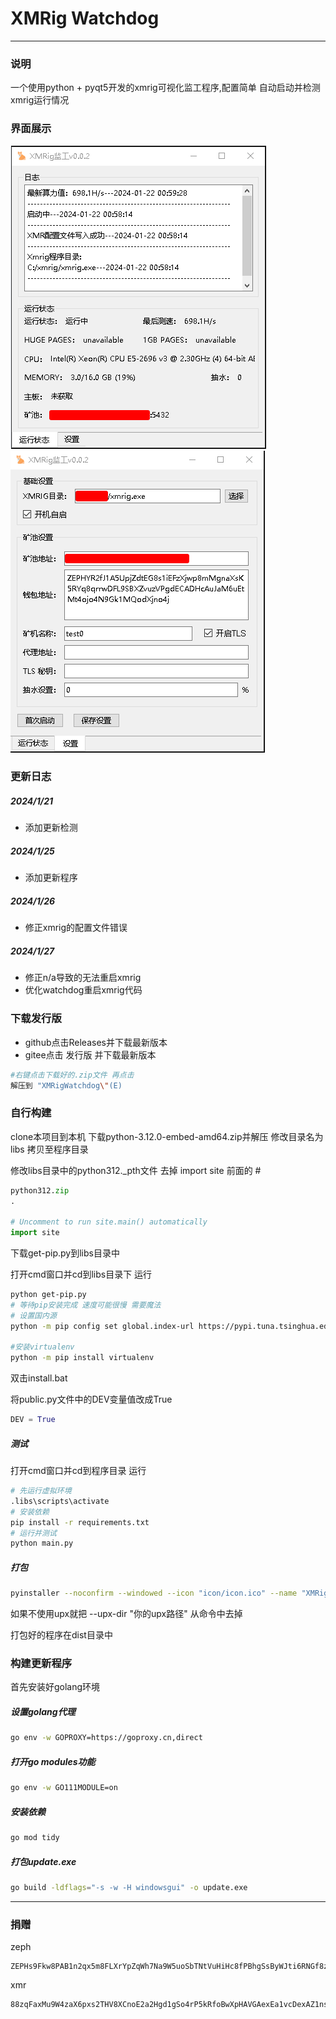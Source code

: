 # XMRig Watchdog
---
### 说明
一个使用python + pyqt5开发的xmrig可视化监工程序,配置简单 自动启动并检测xmrig运行情况

### 界面展示
![](docs/main.png)
![](docs/setup.png)

### 更新日志
##### 2024/1/21
- 添加更新检测
##### 2024/1/25
- 添加更新程序
##### 2024/1/26
- 修正xmrig的配置文件错误
##### 2024/1/27
- 修正n/a导致的无法重启xmrig
- 优化watchdog重启xmrig代码

### 下载发行版
- github点击Releases并下载最新版本
- gitee点击 发行版 并下载最新版本


```bash
#右键点击下载好的.zip文件 再点击
解压到 "XMRigWatchdog\"(E)
```

### 自行构建
clone本项目到本机
下载python-3.12.0-embed-amd64.zip并解压 修改目录名为libs 拷贝至程序目录

修改libs目录中的python312._pth文件 去掉 import site 前面的 #
```python
python312.zip
.

# Uncomment to run site.main() automatically
import site
```

下载get-pip.py到libs目录中

打开cmd窗口并cd到libs目录下 运行
```bash
python get-pip.py
# 等待pip安装完成 速度可能很慢 需要魔法
# 设置国内源
python -m pip config set global.index-url https://pypi.tuna.tsinghua.edu.cn/simple

#安装virtualenv
python -m pip install virtualenv
```

双击install.bat

将public.py文件中的DEV变量值改成True
```python
DEV = True
```
##### 测试
打开cmd窗口并cd到程序目录 运行
```bash
# 先运行虚拟环境
.libs\scripts\activate
# 安装依赖
pip install -r requirements.txt
# 运行并测试
python main.py
```
##### 打包
```bash
pyinstaller --noconfirm --windowed --icon "icon/icon.ico" --name "XMRigWatchdog" --upx-dir "你的upx路径"  "main.py"
```
如果不使用upx就把 --upx-dir "你的upx路径" 从命令中去掉

打包好的程序在dist目录中

### 构建更新程序
首先安装好golang环境

##### 设置golang代理
```bash
go env -w GOPROXY=https://goproxy.cn,direct
```

##### 打开go modules功能
```bash
go env -w GO111MODULE=on
```

##### 安装依赖
```bash
go mod tidy
```

##### 打包update.exe
```bash
go build -ldflags="-s -w -H windowsgui" -o update.exe
```
---
### 捐赠
zeph
```
ZEPHs9Fkw8PAB1n2qx5m8FLXrYpZqWh7Na9W5uoSbTNtVuHiHc8fPBhgSsByWJti6RNGf8zfbAHc1d3AawnfWyMCaV16LomPqRq
```

xmr
```
88zqFaxMu9W4zaX6pxs2THV8XCnoE2a2Hgd1gSo4rP5kRfoBwXpHAVGAexEa1vcDexAZ1nsB4wK3BeqajJKnsnheUkq4oqb
```
